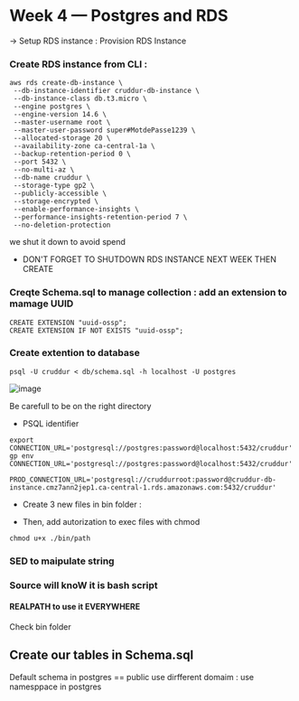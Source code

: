 # Week 4 — Postgres and RDS

-> Setup RDS instance : Provision RDS Instance

### Create RDS instance from CLI :

```
aws rds create-db-instance \
 --db-instance-identifier cruddur-db-instance \
 --db-instance-class db.t3.micro \
 --engine postgres \
 --engine-version 14.6 \
 --master-username root \
 --master-user-password super#MotdePasse1239 \
 --allocated-storage 20 \
 --availability-zone ca-central-1a \
 --backup-retention-period 0 \
 --port 5432 \
 --no-multi-az \
 --db-name cruddur \
 --storage-type gp2 \
 --publicly-accessible \
 --storage-encrypted \
 --enable-performance-insights \
 --performance-insights-retention-period 7 \
 --no-deletion-protection
```

we shut it down to avoid spend

- DON'T FORGET TO SHUTDOWN RDS INSTANCE NEXT WEEK THEN CREATE

### Creqte Schema.sql to manage collection : add an extension to mamage UUID

```
CREATE EXTENSION "uuid-ossp";
CREATE EXTENSION IF NOT EXISTS "uuid-ossp";
```

### Create extention to database

`psql -U cruddur < db/schema.sql -h localhost -U postgres`

![image]()

Be carefull to be on the right directory

- PSQL identifier

```
export CONNECTION_URL='postgresql://postgres:password@localhost:5432/cruddur'
gp env CONNECTION_URL='postgresql://postgres:password@localhost:5432/cruddur'
```

```
PROD_CONNECTION_URL='postgresql://cruddurroot:password@cruddur-db-instance.cmz7ann2jep1.ca-central-1.rds.amazonaws.com:5432/cruddur'
```

- Create 3 new files in bin folder :

- Then, add autorization to exec files with chmod

`chmod u+x ./bin/path`

### SED to maipulate string

### Source will knoW it is bash script

#### REALPATH to use it EVERYWHERE

Check bin folder

## Create our tables in Schema.sql

Default schema in postgres == public
use dirfferent domaim : use namesppace in postgres

